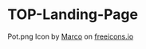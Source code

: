 # TOP-Landing-Page

Pot.png Icon by <a href="https://freeicons.io/profile/161799">Marco</a> on <a href="https://freeicons.io">freeicons.io</a>
                                
